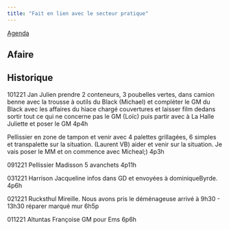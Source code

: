 ```yaml
---
title: "Fait en lien avec le secteur pratique"
---
```


[Agenda](notes/AgendaMaJournee.md) 

## Afaire 

## Historique
101221 Jan Julien prendre 2 conteneurs, 3 poubelles vertes, dans camion benne avec la trousse à outils du Black (Michael) et compléter le GM du Black avec les affaires du hiace chargé couvertures et laisser film dedans sortir tout ce qui ne concerne pas le GM (Loïc) puis partir avec à La Halle Juliette et poser le GM 4p4h

Pellissier en zone de tampon et venir avec 4 palettes grillagées, 6 simples et transpalette sur la situation. (Laurent VB) aider et venir sur la situation. Je vais poser le MM et on commence avec Micheal;) 4p3h

091221 Pellissier Madisson 5 avanchets 4p11h

031221 Harrison Jacqueline infos dans GD et envoyées à dominiqueByrde. 4p6h

021221 Rucksthul Mireille. Nous avons pris le déménageuse arrivé à 9h30 - 13h30  réparer marqué mur 6h5p

011221 Altuntas Françoise GM pour Ems 6p6h
